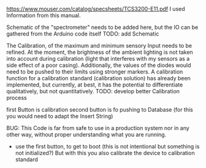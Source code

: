 
https://www.mouser.com/catalog/specsheets/TCS3200-E11.pdf
I used Information from this manual.

Schematic of the "spectrometer" needs to be added here, but the IO can be gathered from the Arduino code itself
TODO: add Schematic

The Calibration, of the maximum and minimum sensory Input needs to be refined. At the moment, the brightness of the ambient lighting is not taken into account during calibration (light that interferes with my sensors as a side effect of a poor casing). Additionally, the values of the diodes would need to be pushed to their limits using stronger markers. A calibration function for a calibration standard (calibration solution) has already been implemented, but currently, at best, it has the potential to differentiate qualitatively, but not quantitatively.
TODO: develop better Calibration process

first Button is calibration
second button is fo pushing to Database (for this you would need to adapt the Insert String)

BUG: This Code is far from safe to use in a production system nor in any other way, without proper understanding what you are running.
- use the first button, to get to boot (this is not intentional but something is not initialized?) But with this you also calibrate the device to calibration standard

